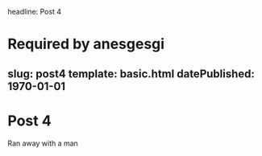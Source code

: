 headline: Post 4
# Required by anesgesgi
slug: post4
template: basic.html
datePublished: 1970-01-01
---
# Post 4

Ran away with a man